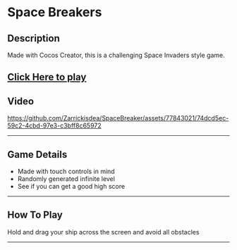 # Space Breakers

## Description
Made with Cocos Creator, this is a challenging Space Invaders style game.

[Click Here to play](https://zarrickisdea.itch.io/space-breakers)
---
## Video



https://github.com/Zarrickisdea/SpaceBreaker/assets/77843021/74dcd5ec-59c2-4cbd-97e3-c3bff8c65972



---
## Game Details

- Made with touch controls in mind
- Randomly generated infinite level
- See if you can get a good high score

---
## How To Play

Hold and drag your ship across the screen and avoid all obstacles

---
